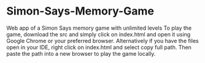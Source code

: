 # Simon-Says-Memory-Game
Web app of a Simon Says memory game with unlimited levels
To play the game, download the src and simply click on index.html and open it using Google Chrome or your preferred browser. Alternatively if you have the files open in your IDE, right click on index.html and select copy full path. Then paste the path into a new browser to play the game locally.
